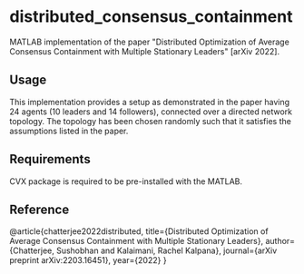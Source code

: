 # distributed_consensus_containment
MATLAB implementation of the paper "Distributed Optimization of Average Consensus Containment with Multiple Stationary Leaders" [arXiv 2022].

## **Usage** 

This implementation provides a setup as demonstrated in the paper having 24 agents (10 leaders and 14 followers), connected over a directed network topology. The topology has been chosen randomly such that it satisfies the assumptions listed in the paper.

## **Requirements**

CVX package is required to be pre-installed with the MATLAB.

## **Reference** 

@article{chatterjee2022distributed,
  title={Distributed Optimization of Average Consensus Containment with Multiple Stationary Leaders},
  author={Chatterjee, Sushobhan and Kalaimani, Rachel Kalpana},
  journal={arXiv preprint arXiv:2203.16451},
  year={2022}
}
